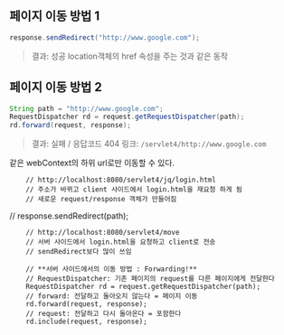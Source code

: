 ## 페이지 이동 방법 1
```java
response.sendRedirect("http://www.google.com");
```
>결과: 성공
location객체의 href 속성을 주는 것과 같은 동작

## 페이지 이동 방법 2 
```java
String path = "http://www.google.com";
RequestDispatcher rd = request.getRequestDispatcher(path);
rd.forward(request, response);
```
>결과: 실패 / 응답코드 404 
>링크: `/servlet4/http://www.google.com`

같은 webContext의 하위 url로만 이동할 수 있다.


		// http://localhost:8080/servlet4/jq/login.html
		// 주소가 바뀌고 client 사이드에서 login.html을 재요청 하게 됨
		// 새로운 request/response 객체가 만들어짐
//		response.sendRedirect(path);
		
		// http://localhost:8080/servlet4/move
		// 서버 사이드에서 login.html을 요청하고 client로 전송
		// sendRedirect보다 많이 쓰임

		// **서버 사이드에서의 이동 방법 : Forwarding!**
		// RequestDispatcher: 기존 페이지의 request를 다른 페이지에게 전달한다
		RequestDispatcher rd = request.getRequestDispatcher(path);
		// forward: 전달하고 돌아오지 않는다 = 페이지 이동
		rd.forward(request, response);
		// request: 전달하고 다시 돌아온다 = 포함한다
		rd.include(request, response);
<!--stackedit_data:
eyJoaXN0b3J5IjpbLTU2NjIyMjU1OCwtMTA4MTI3NDQ2OSwzNj
QyNzc4MzZdfQ==
-->